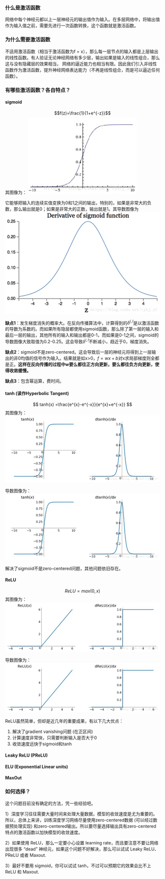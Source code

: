 ### 什么是激活函数
网络中每个神经元都以上一层神经元的输出值作为输入。在多层网络中，将输出值作为输入值之前，需要先进行一次函数转换，这个函数就是激活函数。

### 为什么需要激活函数
不适用激活函数（相当于激活函数为f = x），那么每一层节点的输入都是上层输出的线性函数。有人验证无论神经网络有多少层，输出如果是输入的线性组合，那么这与没有隐藏层的效果相当，
网络的逼近能力也相当有限。因此我们引入非线性函数作为激活函数，提升神经网络表达能力（不再是线性组合，而是可以逼近任何函数）。

### 有哪些激活函数？各自特点？
#### sigmoid
$$f(z)=\frac{1}{1+e^{-z}}$$
其图像为：
![image](https://raw.githubusercontent.com/CPS-zhangX/PhD-Study/master/images/sigmoid.png)

它能够把输入的连续实值变换为0和1之间的输出，特别的，如果是非常大的负数，那么输出就是0；如果是非常大的正数，输出就是1。其导数图像为
![image](https://raw.githubusercontent.com/CPS-zhangX/PhD-Study/master/images/derivativesigmoid.png)

**缺点1**：发生梯度消失的概率大。在反向传播算法中，计算得到的$\delta ^{i,l}$是以激活函数的导数为系数的。而如果所有隐层都使用sigmoid函数，那么除了第一层的输入和最后一层的输出，其他所有的输入和输出都是0-1，而如果是0-1之间，sigmoid的导数图像大致取值为0.2-0.25。这会导致$\delta ^{i,l}$不断减小，趋近于0，梯度消失。

**缺点2**：sigmoid不是zero-centered。这会导致后一层的神经元将得到上一层输出的非0均值的信号作为输入。结果就是如x>0，$f = wx+b$对x求局部梯度则全都是正。**这样在反向传播的过程中w要么都往正方向更新，要么都往负方向更新，使得收敛缓慢。**

**缺点3**：包含幂运算，费时间。

#### tanh (读作Hyperbolic Tangent)
$$ tanh(x) =\frac{e^{x}-e^{-x}}{e^{x}+e^{-x}} $$
其图像为：
![image](https://raw.githubusercontent.com/CPS-zhangX/PhD-Study/master/images/tanh.png)

导数图像为：
![image](https://raw.githubusercontent.com/CPS-zhangX/PhD-Study/master/images/dtanh.png)

解决了sigmoid不是zero-centered问题，其他问题依旧存在。

#### ReLU
$$ ReLU = max(0,x)$$
其图像为：
![image](https://raw.githubusercontent.com/CPS-zhangX/PhD-Study/master/images/relu.png)

导数图像为：
![image](https://raw.githubusercontent.com/CPS-zhangX/PhD-Study/master/images/drelu.png)

ReLU虽然简单，但却是近几年的重要成果，有以下几大优点：

1. 解决了gradient vanishing问题 (在正区间)
2. 计算速度非常快，只需要判断输入是否大于0
3. 收敛速度远快于sigmoid和tanh


#### Leaky ReLU (PReLU)

#### ELU (Exponential Linear units)

#### MaxOut

### 如何选择？
这个问题目前没有确定的方法，凭一些经验吧。

1）深度学习往往需要大量时间来处理大量数据，模型的收敛速度是尤为重要的。所以，总体上来讲，训练深度学习网络尽量使用zero-centered数据 (可以经过数据预处理实现) 和zero-centered输出。所以要尽量选择输出具有zero-centered特点的激活函数以加快模型的收敛速度。

2）如果使用 ReLU，那么一定要小心设置 learning rate，而且要注意不要让网络出现很多 “dead” 神经元，如果这个问题不好解决，那么可以试试 Leaky ReLU、PReLU 或者 Maxout.

3）最好不要用 sigmoid，你可以试试 tanh，不过可以预期它的效果会比不上 ReLU 和 Maxout.
